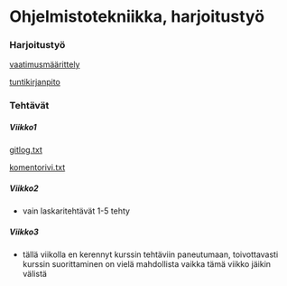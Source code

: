 # Ohjelmistotekniikka, harjoitustyö

### Harjoitustyö

[vaatimusmäärittely](https://github.com/LHuldin/ot-harjoitustyo/blob/main/dokumentaatio/vaatimusmaarittely.md)

[tuntikirjanpito](https://github.com/LHuldin/ot-harjoitustyo/blob/main/dokumentaatio/tuntikirjanpito.md)

### Tehtävät

##### Viikko1

[gitlog.txt](https://github.com/LHuldin/ot-harjoitustyo/blob/main/laskarit/viikko1/gitlog.txt) 

[komentorivi.txt](https://github.com/LHuldin/ot-harjoitustyo/blob/main/laskarit/viikko1/komentorivi.txt)


##### Viikko2

- vain laskaritehtävät 1-5 tehty
  

##### Viikko3

- tällä viikolla en kerennyt kurssin tehtäviin paneutumaan, toivottavasti kurssin suorittaminen on vielä mahdollista vaikka tämä viikko jäikin välistä
